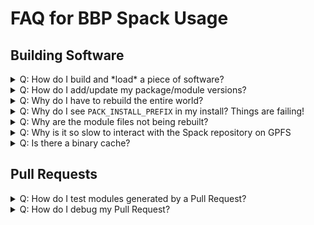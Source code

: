 # FAQ for BBP Spack Usage

## Building Software

<details>
  <summary>Q: How do I build and *load* a piece of software?</summary>

  We'll install `Ed(1)`, the standard editor.

  Make sure you're setup as per [this](https://github.com/BlueBrain/spack#building-software-on-bluebrain5).

  Specifically that you have the `spack` git repo on the `develop` branch,
  and have created and linked the files into `~/.spack/`

      $ spack install ed

  This produces output, and should end with something like:
  `$SPACK_INSTALL_PREFIX/linux-rhel7-x86_64/gcc-6.4.0/ed-1.4-35jlkv`

  One can then run `ed` with

      $SPACK_INSTALL_PREFIX/linux-rhel7-x86_64/gcc-6.4.0/ed-1.4-35jlkv/ed

  More complex packages will have an environment that needs to be setup by
  the module system.
  To find the module that was built, issue:

      $ spack module tcl find --full-path ed

  At which point, you should be able to:

      $ module load $path_from_above
</details>

<details>
  <summary>Q: How do I add/update my package/module versions?</summary>

  We want to add a new version 2.0.0 to `mypackage`.

  Make sure you're setup as per [the instructions](https://github.com/BlueBrain/spack#building-software-on-bluebrain5).

  Change your package recipe to add or update the version specifying the 
  correspondant tag or commit.

      $ spack edit mypackage
      ...
      version('2.0.0', tag='v2.0.0')
      ...

  Then you can edit the packages yaml files depending on the type of
  package (`bbp-packages.yaml`, `external-libraries.yaml`…).

  Assuming `mypackage` is an external library:

      $ vim deploy/packages/external-libraries.yaml

  Under the spec section

      - mypackage@2.0.0

  After that you should edit the module file that will be at
  `deploy/config/external-libraries/`

      $ vim deploy/config/external-libraries/modules.yaml

  Under the whitelist section, ensure that your software is mentioned:

      - mypackage

  Now you are ready to create a new branch and a PR with the changes.
  You can check the Jenkins build of your PR [on Blue Ocean](https://bbpcode.epfl.ch/ci/blue/organizations/jenkins/hpc.spack-deployment/activity).
</details>

<details>
  <summary>Q: Why do I have to rebuild the entire world?</summary>

  If you are on the `BB5`, you shouldn't need to.

  As [described here](https://github.com/BlueBrain/spack#building-software-on-bluebrain5),
  one can use the system packages available with an appropriate
  `~/.spack/packages.yaml` and `~/.spack/upstreams.yaml`.
</details>

<details>
  <summary>Q: Why do I see <code>PACK_INSTALL_PREFIX</code> in my install?  Things are failing!</summary>

  As [described here](https://github.com/BlueBrain/spack#building-software-on-bluebrain5),
  the BlueBrain "default" configuration expects that the environment
  variable `$SPACK_INSTALL_PREFIX` is defined.
</details>

<details>
  <summary>Q: Why are the module files not being rebuilt?</summary>

  The `spack module tcl refresh` command respects a blacklists that are in:
  * `~/.spack/modules.yaml`

  Examples from our deployment workflow can be found in:
  * `spack/deploy/configs/applications/modules.yaml`
  * `spack/deploy/configs/serial-libraries/modules.yaml`

  Run `spack --debug module tcl refresh` and search for the module you
  expect to be built.
  Modify the whitelist to have the module built.
</details>

<details>
  <summary>Q: Why is it so slow to interact with the Spack repository on GPFS</summary>

  Make sure the `spack` repo is checked out in a subdirectory of `$HOME`.
  The `spack` repository is quite large, and when it is checked out under a
  `/gpfs/bbp.cscs.ch/project/*` directory, performance can be 10x slower
  than on the SSD provided storage of `$HOME`.
</details>

<details>
  <summary>Q: Is there a binary cache?</summary>

  We currently have a binary cache for central deployment only. As
  universally relocatable binaries are very fragile, we do not support
  binary caches for end-users.

  Please make sure you have setup the correct configurations in:
  * `~/.spack/packages.yaml`
  * `~/.spack/upstreams.yaml`
  to avoid rebuilding packages that have already been build centrally.
</details>

## Pull Requests

<details>
  <summary>Q: How do I test modules generated by a Pull Request?</summary>

  If you followed the previous point you should be able to see if your 
  PR was succesfully built [on Blue Ocean](https://bbpcode.epfl.ch/ci/blue/organizations/jenkins/hpc.spack-deployment/activity).

  Then you can log into `BB5` and run the following commands:

      $ module purge
      $ unset MODULEPATH
      $ source /gpfs/bbp.cscs.ch/apps/hpc/jenkins/pulls/xxx/config/modules.sh

  Where `xxx` is the number of your PR.

  At this point you should have the environment ready, so if your module 
  was built correctly you should be able to load it.

      $ module load mypackage

  Now you are ready to test `mypackage`.
</details>

<details>
  <summary>Q: How do I debug my Pull Request?</summary>

  To re-create the environment a Pull Request was built in, let's say #666,
  and debug failures, it is recommended to create a throw-away shell
  environment and execute the following commands.  Note that the parameters
  in the first line correspond to the pull request and the stage you wish
  to debug (as labelled in Jenkins, but lowercase):
  ```
  $ eval $(${SPACK_ROOT}/deploy/pull_env.sh pulls/666 applications)
  $ spacktivate
  $ spack install $(grep <my_failed_piece_of_software> ${HOME}/specs.txt)
  ```
  Evaluating the first line will override local environment variables such
  as the current `$HOME` directory.  *After leaving the shell, this will
  leave a temporary directory behind*, following the pattern `spack_*`.
  Please make sure to delete this directory when not needed any longer.
</details>

